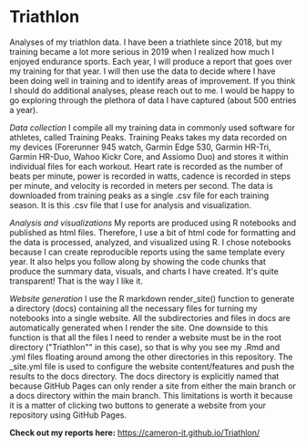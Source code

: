 # Triathlon
Analyses of my triathlon data. I have been a triathlete since 2018, but my training became a lot more serious in 2019 when I realized how much I enjoyed endurance sports. Each year, I will produce a report that goes over my training for that year. I will then use the data to decide where I have been doing well in training and to identify areas of improvement. If you think I should do additional analyses, please reach out to me. I would be happy to go exploring through the plethora of data I have captured (about 500 entries a year).

*Data collection*
I compile all my training data in commonly used software for athletes, called Training Peaks. Training Peaks takes my data recorded on my devices (Forerunner 945 watch, Garmin Edge 530, Garmin HR-Tri, Garmin HR-Duo, Wahoo Kickr Core, and Assiomo Duo) and stores it within individual files for each workout. Heart rate is recorded as the number of beats per minute, power is recorded in watts, cadence is recorded in steps per minute, and velocity is recorded in meters per second. The data is downloaded from training peaks as a single .csv file for each training season. It is this .csv file that I use for analysis and visualization.

*Analysis and visualizations*
My reports are produced using R notebooks and published as html files. Therefore, I use a bit of html code for formatting and the data is processed, analyzed, and visualized using R. I chose notebooks because I can create reproducible reports using the same template every year. It also helps you follow along by showing the code chunks that produce the summary data, visuals, and charts I have created. It's quite transparent! That is the way I like it.

*Website generation*
I use the R markdown render_site() function to generate a directory (docs) containing all the necessary files for turning my notebooks into a single website. All the subdirectories and files in docs are automatically generated when I render the site. One downside to this function is that all the files I need to render a website must be in the root directory ("Triathlon"" in this case), so that is why you see my .Rmd and .yml files floating around among the other directories in this repository. The _site.yml file is used to configure the website content/features and push the results to the docs directory. The docs directory is explicitly named that because GitHub Pages can only render a site from either the main branch or a docs directory within the main branch. This limitations is worth it because it is a matter of clicking two buttons to generate a website from your repository using GitHub Pages.


**Check out my reports here:**
https://cameron-it.github.io/Triathlon/
